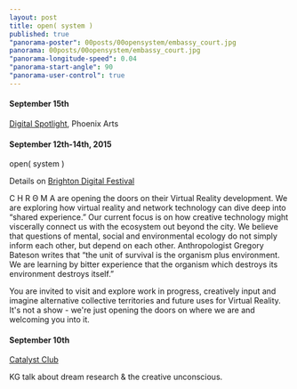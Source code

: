 ```yaml
---
layout: post
title: open( system )
published: true
"panorama-poster": 00posts/00opensystem/embassy_court.jpg
panorama: 00posts/00opensystem/embassy_court.jpg
"panorama-longitude-speed": 0.04
"panorama-start-angle": 90
"panorama-user-control": true
---
```




<h4>
September 15th
</h4>

[Digital Spotlight](http://brightondigitalfestival.co.uk/event/phoenix-brighton-presents-digital-spotlight/), Phoenix Arts

<h4>
September 12th-14th, 2015 
</h4>

open( system )

Details on [Brighton Digital Festival](http://brightondigitalfestival.co.uk/event/open-system/)

C H R Θ M A are opening the doors on their Virtual Reality development. We are exploring how virtual reality and network technology can dive deep into “shared experience.” Our current focus is on how creative technology might viscerally connect us with the ecosystem out beyond the city. We believe that questions of mental, social and environmental ecology do not simply inform each other, but depend on each other. Anthropologist Gregory Bateson writes that “the unit of survival is the organism plus environment. We are learning by bitter experience that the organism which destroys its environment destroys itself.”

You are invited to visit and explore work in progress, creatively input and imagine alternative collective territories and future uses for Virtual Reality. It's not a show - we're just opening the doors on where we are and welcoming you into it.

<h4>
September 10th 
</h4>

[Catalyst Club](http://www.catalystclub.co.uk/)

KG talk about dream research & the creative unconscious. 
